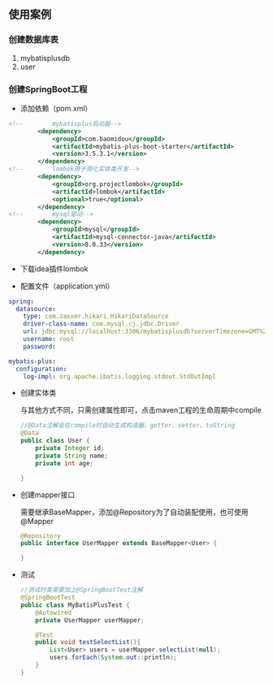 ##  使用案例

###  创建数据库表

1. mybatisplusdb
2. user

###  创建SpringBoot工程

- 添加依赖（pom.xml）

```xml
<!--        mybatisplus启动器-->
        <dependency>
            <groupId>com.baomidou</groupId>
            <artifactId>mybatis-plus-boot-starter</artifactId>
            <version>3.5.3.1</version>
        </dependency>
<!--        lombok用于简化实体类开发-->
        <dependency>
            <groupId>org.projectlombok</groupId>
            <artifactId>lombok</artifactId>
            <optional>true</optional>
        </dependency>
<!--        mysql驱动-->
        <dependency>
            <groupId>mysql</groupId>
            <artifactId>mysql-connector-java</artifactId>
            <version>8.0.33</version>
        </dependency>
```

- 下载idea插件lombok

- 配置文件（application.yml）

```yaml
spring:
  datasource:
    type: com.zaxxer.hikari.HikariDataSource
    driver-class-name: com.mysql.cj.jdbc.Driver
    url: jdbc:mysql://localhost:3306/mybatisplusdb?serverTimezone=GMT%2B8&characterEncoding=utf-8
    username: root
    password:

mybatis-plus:
  configuration:
    log-impl: org.apache.ibatis.logging.stdout.StdOutImpl
```

- 创建实体类

  与其他方式不同，只需创建属性即可，点击maven工程的生命周期中compile

  ```java
  //@Data注解会在compile时自动生成构造器、getter、setter、toString
  @Data
  public class User {
      private Integer id;
      private String name;
      private int age;
  
  }
  ```

- 创建mapper接口

  需要继承BaseMapper，添加@Repository为了自动装配使用，也可使用@Mapper

  ```java
  @Repository
  public interface UserMapper extends BaseMapper<User> {
  
  }
  ```

- 测试

  ```java
  //测试时类需要加上@SpringBootTest注解
  @SpringBootTest
  public class MyBatisPlusTest {
      @Autowired
      private UserMapper userMapper;
  
      @Test
      public void testSelectList(){
          List<User> users = userMapper.selectList(null);
          users.forEach(System.out::println);
      }
  }
  ```

  